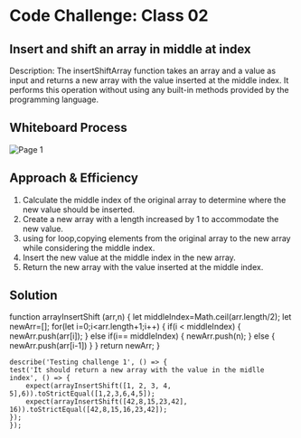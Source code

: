 # Code Challenge: Class 02
## Insert and shift an array in middle at index
 Description:
              The insertShiftArray function takes an array and a value as input and returns a new array with the value inserted at the middle index. It performs this operation without using any built-in methods provided by the programming language.

## Whiteboard Process
![Page 1](https://i.ibb.co/m4NvyYV/Shift-Array.jpg)


## Approach & Efficiency
1. Calculate the middle index of the original array to determine where the new value should be inserted.
2. Create a new array with a length increased by 1 to accommodate the new value.
3. using for loop,copying elements from the original array to the new array while considering the middle index.
4. Insert the new value at the middle index in the new array.
5. Return the new array with the value inserted at the middle index.

## Solution
   function arrayInsertShift (arr,n)
{
    let middleIndex=Math.ceil(arr.length/2);
    let newArr=[];
    for(let i=0;i<arr.length+1;i++)
    {
        if(i < middleIndex)
        {
            newArr.push(arr[i]);
        }
        else if(i== middleIndex)
        {
           newArr.push(n);
        }
        else
        {
            newArr.push(arr[i-1])
        }
    }
    return newArr;
}

    describe('Testing challenge 1', () => {
    test('It should return a new array with the value in the midlle index', () => {
        expect(arrayInsertShift([1, 2, 3, 4, 5],6)).toStrictEqual([1,2,3,6,4,5]);
        expect(arrayInsertShift([42,8,15,23,42], 16)).toStrictEqual([42,8,15,16,23,42]);
    });
    });